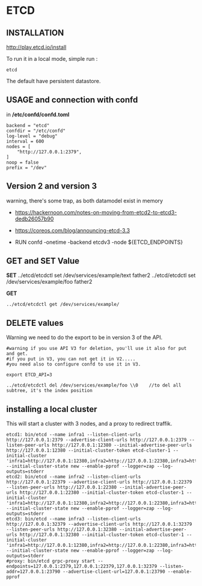 # ETCD 

<!-- MACRO{toc|section=0|fromDepth=0|toDepth=3} -->


## INSTALLATION

http://play.etcd.io/install

To run it in a local mode, simple run :

	etcd
	
The default have persistent datastore.

## USAGE and connection with confd

in  **/etc/confd/confd.toml**

	backend = "etcd"
	confdir = "/etc/confd"
	log-level = "debug"
	interval = 600
	nodes = [
		"http://127.0.0.1:2379",
	]
	noop = false
	prefix = "/dev"


## Version 2 and version 3

 warning, there's some trap, as both datamodel exist in memory

 * https://hackernoon.com/notes-on-moving-from-etcd2-to-etcd3-dedb26057b90
 * https://coreos.com/blog/announcing-etcd-3.3
 
 * RUN confd -onetime -backend etcdv3 -node ${ETCD_ENDPOINTS}

	

## GET and SET Value

**SET**
	../etcd/etcdctl set /dev/services/example/text father2
	../etcd/etcdctl set /dev/services/example/foo father2

**GET**

	../etcd/etcdctl get /dev/services/example/ 


## DELETE values


 Warning we need to do the export to be in version 3 of the API.
 
    #warning if you use API V3 for deletion, you'll use it also for put and get.
	#if you put in V3, you can not get it in V2..... 
	#you need also to configure confd to use it in V3.
	
	export ETCD_API=3  

	../etcd/etcdctl del /dev/services/example/foo \\0    //to del all subtree, it's the index position 
	
	
	
## installing a local cluster

This will start a cluster with 3 nodes, and a proxy to redirect traffik.

	etcd1: bin/etcd --name infra1 --listen-client-urls http://127.0.0.1:2379 --advertise-client-urls http://127.0.0.1:2379 --listen-peer-urls http://127.0.0.1:12380 --initial-advertise-peer-urls http://127.0.0.1:12380 --initial-cluster-token etcd-cluster-1 --initial-cluster 'infra1=http://127.0.0.1:12380,infra2=http://127.0.0.1:22380,infra3=http://127.0.0.1:32380' --initial-cluster-state new --enable-pprof --logger=zap --log-outputs=stderr
	etcd2: bin/etcd --name infra2 --listen-client-urls http://127.0.0.1:22379 --advertise-client-urls http://127.0.0.1:22379 --listen-peer-urls http://127.0.0.1:22380 --initial-advertise-peer-urls http://127.0.0.1:22380 --initial-cluster-token etcd-cluster-1 --initial-cluster 'infra1=http://127.0.0.1:12380,infra2=http://127.0.0.1:22380,infra3=http://127.0.0.1:32380' --initial-cluster-state new --enable-pprof --logger=zap --log-outputs=stderr
	etcd3: bin/etcd --name infra3 --listen-client-urls http://127.0.0.1:32379 --advertise-client-urls http://127.0.0.1:32379 --listen-peer-urls http://127.0.0.1:32380 --initial-advertise-peer-urls http://127.0.0.1:32380 --initial-cluster-token etcd-cluster-1 --initial-cluster 'infra1=http://127.0.0.1:12380,infra2=http://127.0.0.1:22380,infra3=http://127.0.0.1:32380' --initial-cluster-state new --enable-pprof --logger=zap --log-outputs=stderr
	#proxy: bin/etcd grpc-proxy start --endpoints=127.0.0.1:2379,127.0.0.1:22379,127.0.0.1:32379 --listen-addr=127.0.0.1:23790 --advertise-client-url=127.0.0.1:23790 --enable-pprof

	
	